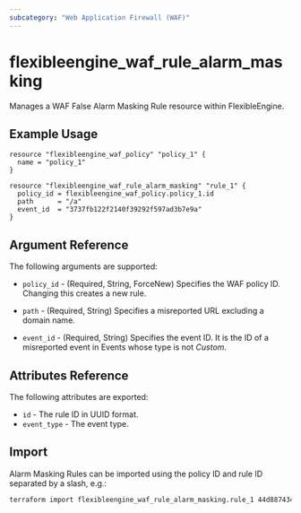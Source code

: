 ```yaml
---
subcategory: "Web Application Firewall (WAF)"
---
```


# flexibleengine_waf_rule_alarm_masking

Manages a WAF False Alarm Masking Rule resource within FlexibleEngine.

## Example Usage

```hcl
resource "flexibleengine_waf_policy" "policy_1" {
  name = "policy_1"
}

resource "flexibleengine_waf_rule_alarm_masking" "rule_1" {
  policy_id = flexibleengine_waf_policy.policy_1.id
  path      = "/a"
  event_id  = "3737fb122f2140f39292f597ad3b7e9a"
}
```

## Argument Reference

The following arguments are supported:

* `policy_id` - (Required, String, ForceNew) Specifies the WAF policy ID. Changing this creates a new rule.

* `path` - (Required, String) Specifies a misreported URL excluding a domain name.

* `event_id` - (Required, String) Specifies the event ID. It is the ID of a misreported event
  in Events whose type is not *Custom*.

## Attributes Reference

The following attributes are exported:

* `id` - The rule ID in UUID format.
* `event_type` - The event type.

## Import

Alarm Masking Rules can be imported using the policy ID and rule ID
separated by a slash, e.g.:

```sh
terraform import flexibleengine_waf_rule_alarm_masking.rule_1 44d887434169475794b2717438f7fa78/6cdc116040d444f6b3e1bf1dd629f1d0
```
